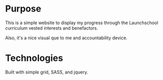 # Purpose
This is a simple website to display my progress through the Launchschool curriculum vested interests and benefactors.

Also, it's a nice visual que to me and accountability device.

# Technologies

Built with simple grid, SASS, and jquery.
